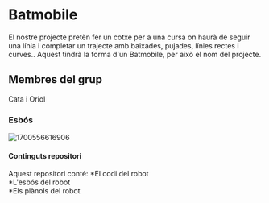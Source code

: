 # Batmobile
El nostre projecte pretèn fer un cotxe per a una cursa on haurà de seguir una línia i completar un trajecte amb baixades, pujades, línies rectes i curves.. Aquest tindrà la forma d'un Batmobile, per això el nom del projecte.
## Membres del grup
Cata i Oriol
### Esbós
![1700556616906](https://github.com/Aston-Martin33/Formula-1/assets/126663403/c8b3cc66-53ad-4a6f-a544-910cdd40fdd2)
#### Continguts repositori
Aquest repositori conté: 
*El codi del robot  
*L'esbós del robot  
*Els plànols del robot


